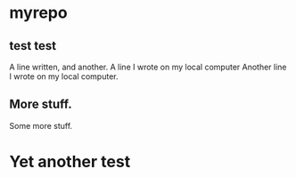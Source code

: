 # myrepo

## test test
A line written, and another.
A line I wrote on my local computer
Another line I wrote on my local computer.

## More stuff.

Some more stuff.


# Yet another test
